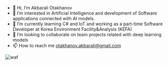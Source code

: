 - 👋 Hi, I’m Akbarali Otakhanov  
- 👀 I’m interested in Artificial Intelligence and development of Software applications connected with AI models.
- 🌱 I’m currently learning C# and IoT and working as a part-time Software Developer at Korea Environment Facility&Analysis (KEFA)
- 💞️ I’m looking to collaborate on team projects related with deep learning models
- 📫 How to reach me otakhanov.akbarali@gmail.com

<!---
akbarali2019/akbarali2019 is a ✨ special ✨ repository because its `README.md` (this file) appears on your GitHub profile.
You can click the Preview link to take a look at your changes.
--->

![waf](https://user-images.githubusercontent.com/52565814/225842325-1063060c-acb5-479f-87df-bb0569ad356c.PNG)
